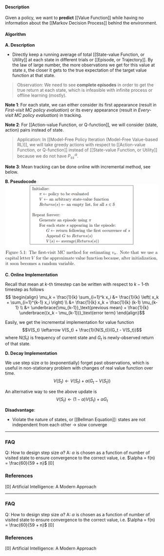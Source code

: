 #### Description
Given a policy, we want to **predict** [[Value Function]] while having no information about the [[Markov Decision Process]] behind the environment.

#### Algorithm
**A. Description**
- Directly keep a running average of total [[State-value Function, or Utility]] at each state in different trials or [[Episode, or Trajectory]].  By the law of large number, the more observations we get for this value at state $s$, the closer it gets to the true expectation of the target value function at that state.

> Observation: We need to see **complete episodes** in order to get the true return at each state, which is infeasible with infinite process or offline learning (mostly).

**Note 1**: For each state, we can either consider its first appearance (result in *First-visit MC policy evaluation*) or its every appearance (result in *Every-visit MC policy evaluation*) in tracking.

**Note 2**: For [[Action-value Function, or Q-function]], we will consider (state, action) pairs instead of state.
> Application: In [[Model-Free Policy Iteration (Model-Free Value-based RL)]], we will take greedy actions with respect to [[Action-value Function, or Q-function]] instead of [[State-value Function, or Utility]] because we do not have $P^a_{ss^\prime}$.

**Note 3**: Mean tracking can be done online with incremental method, see below.

**B. Pseudocode**
![500](../resources/MCPrediction.png)

**C. Online Implementation**

Recall that mean at $k$-th timestep can be written with respect to $k-1$-th timestep as follows
$$
\begin{align}
\mu_k = \frac{1}{k} \sum_{i=1}^k x_i 
&= \frac{1}{k} \left( x_k + \sum_{i=1}^{k-1} x_i \right) \\
&= \frac{1}{k} x_k + \frac{1}{k} (k-1) \mu_{k-1} \\
&= \underbrace{\mu_{k-1}}_\text{previous mean} + \frac{1}{k} \underbrace{(x_k - \mu_{k-1})}_\text{error term}
\end{align}$$

Easily, we get the incremental implementation for value function
$$V(S_t) \leftarrow V(S_t) + \frac{1}{N(S_t)}(G_t - V(S_t))$$
where $N(S_t)$ is frequency of current state and $G_t$ is newly-observed return of that state.

**D. Decay Implementation**

We use step size $\alpha$ to (exponentially) forget past observations, which is useful in non-stationary problem with changes of real value function over time.
$$V(S_t) \leftarrow V(S_t) + \alpha(G_t - V(S_t))$$

An alternative way to see the above update is
$$V(S_t) \leftarrow (1 - \alpha) V(S_t) + \alpha G_t$$

**Disadvantage**:
- Violate the nature of states, or [[Bellman Equation]]: states are not independent from each other -> slow converge

---
### FAQ

Q: How to design step size $\alpha$?
A: $\alpha$ is chosen as a function of number of visited state to ensure convergence to the correct value, i.e. $\alpha = f(n) = \frac{60}{59 + n}$ [0]

### References
[0] Artificial Intelligence: A Modern Approach

---
### FAQ

Q: How to design step size $\alpha$?
A: $\alpha$ is chosen as a function of number of visited state to ensure convergence to the correct value, i.e. $\alpha = f(n) = \frac{60}{59 + n}$ [0]

### References
[0] Artificial Intelligence: A Modern Approach